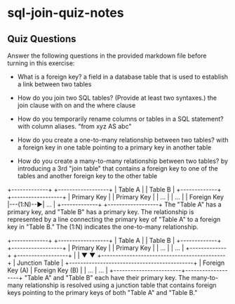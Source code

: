 # sql-join-quiz-notes

## Quiz Questions

Answer the following questions in the provided markdown file before turning in this exercise:

- What is a foreign key?
  a field in a database table that is used to establish a link between two tables

- How do you join two SQL tables? (Provide at least two syntaxes.)
  the join clause with on and the where clause

- How do you temporarily rename columns or tables in a SQL statement?
  with column aliases. "from xyz AS abc"

- How do you create a one-to-many relationship between two tables?
  with a foreign key in one table pointing to a primary key in another table

- How do you create a many-to-many relationship between two tables?
  by introducing a 3rd "join table" that contains a foreign key to one of the tables and another foreign key to the other table

+-------------+ +------------------+
| Table A | | Table B |
+-------------+ +------------------+
| Primary Key | | Primary Key |
| ... | | ... |
| Foreign Key |---(1:N)--►| ... |
+-------------+ +------------------+
The "Table A" has a primary key, and "Table B" has a primary key.
The relationship is represented by a line connecting the primary key of "Table A" to a foreign key in "Table B."
The (1:N) indicates the one-to-many relationship.

+-------------+ +------------------+
| Table A | | Table B |
+-------------+ +------------------+
| Primary Key | | Primary Key |
| ... | | ... |
+-------------+ +------------------+
| |
▼ ▼
+--------------------------------------------+
| Junction Table |
+--------------------------------------------+
| Foreign Key (A) | Foreign Key (B) |
| ... | ... |
+------------------------+-------------------+
"Table A" and "Table B" each have their primary key.
The many-to-many relationship is resolved using a junction table that contains foreign keys pointing to the primary keys of both "Table A" and "Table B."
